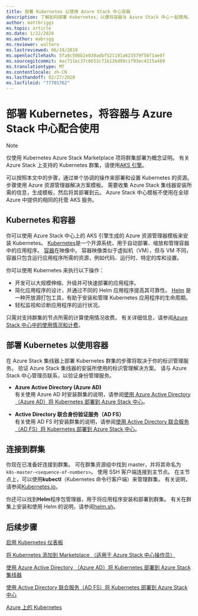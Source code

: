 ```yaml
---
title: 部署 Kubernetes 以使用 Azure Stack 中心容器
description: 了解如何部署 Kubernetes，以便将容器与 Azure Stack 中心一起使用。
author: mattbriggs
ms.topic: article
ms.date: 1/22/2020
ms.author: mabrigg
ms.reviewer: waltero
ms.lastreviewed: 06/18/2019
ms.openlocfilehash: 5fa9c506b2e030adbf521191a623579f56f1ae0f
ms.sourcegitcommit: 4ac711ec37c6653c71b126d09c1f93ec4215a489
ms.translationtype: MT
ms.contentlocale: zh-CN
ms.lasthandoff: 02/27/2020
ms.locfileid: "77701762"
---
```

# <a name="deploy-kubernetes-to-use-containers-with-azure-stack-hub"></a>部署 Kubernetes，将容器与 Azure Stack 中心配合使用

> [!Note]  
> 仅使用 Kubernetes Azure Stack Marketplace 项将群集部署为概念证明。 有关 Azure Stack 上支持的 Kubernetes 群集，请使用[AKS 引擎](azure-stack-kubernetes-aks-engine-overview.md)。

可以按照本文中的步骤，通过单个协调的操作来部署和设置 Kubernetes 的资源。 步骤使用 Azure 资源管理器解决方案模板。 需要收集 Azure Stack 集线器安装所需的信息，生成模板，然后将其部署到云。 Azure Stack 中心模板不使用在全球 Azure 中提供的相同的托管 AKS 服务。

## <a name="kubernetes-and-containers"></a>Kubernetes 和容器

你可以使用 Azure Stack 中心上的 AKS 引擎生成的 Azure 资源管理器模板来安装 Kubernetes。 [Kubernetes](https://kubernetes.io)是一个开源系统，用于自动部署、缩放和管理容器中的应用程序。 [容器](https://www.docker.com/what-container)在映像中。 容器映像类似于虚拟机（VM），但与 VM 不同，容器只包含运行应用程序所需的资源，例如代码、运行时、特定的库和设置。

你可以使用 Kubernetes 来执行以下操作：

- 开发可以大规模伸缩、升级并可快速部署的应用程序。 
- 简化应用程序的设计，并通过不同的 Helm 应用程序提高其可靠性。 [Helm](https://github.com/kubernetes/helm) 是一种开放源打包工具，有助于安装和管理 Kubernetes 应用程序的生命周期。
- 轻松监视和诊断应用程序的运行状况。

只需对支持群集的节点所需的计算使用情况收费。 有关详细信息，请参阅[Azure Stack 中心中的使用情况和计费](../operator/azure-stack-billing-and-chargeback.md)。

## <a name="deploy-kubernetes-to-use-containers"></a>部署 Kubernetes 以使用容器

在 Azure Stack 集线器上部署 Kubernetes 群集的步骤将取决于你的标识管理服务。 验证 Azure Stack 集线器的安装所使用的标识管理解决方案。 请与 Azure Stack 中心管理员联系，以验证身份管理服务。

- **Azure Active Directory (Azure AD)**  
有关使用 Azure AD 时安装群集的说明，请参阅[使用 Azure Active Directory （Azure AD）将 Kubernetes 部署到 Azure Stack 中心](azure-stack-solution-template-kubernetes-azuread.md)。

- **Active Directory 联合身份验证服务（AD FS）**  
有关使用 AD FS 时安装群集的说明，请参阅[使用 Active Directory 联合服务（AD FS）将 Kubernetes 部署到 Azure Stack 中心](azure-stack-solution-template-kubernetes-adfs.md)。

## <a name="connect-to-your-cluster"></a>连接到群集

你现在已准备好连接到群集。 可在群集资源组中找到 master，并将其命名为 `k8s-master-<sequence-of-numbers>`。 使用 SSH 客户端连接到主节点。 在主节点上，可以使用**kubectl**（Kubernetes 命令行客户端）来管理群集。 有关说明，请参阅[Kubernetes.io](https://kubernetes.io/docs/reference/kubectl/overview)。

你还可以找到**Helm**程序包管理器，用于将应用程序安装和部署到群集。 有关在群集上安装和使用 Helm 的说明，请参阅[helm.sh](https://helm.sh/)。

## <a name="next-steps"></a>后续步骤

[启用 Kubernetes 仪表板](azure-stack-solution-template-kubernetes-dashboard.md)

[将 Kubernetes 添加到 Marketplace （适用于 Azure Stack 中心操作员）](../operator/azure-stack-solution-template-kubernetes-cluster-add.md)

[使用 Azure Active Directory （Azure AD）将 Kubernetes 部署到 Azure Stack 集线器](azure-stack-solution-template-kubernetes-azuread.md)

[使用 Active Directory 联合服务（AD FS）将 Kubernetes 部署到 Azure Stack 中心](azure-stack-solution-template-kubernetes-adfs.md)

[Azure 上的 Kubernetes](https://docs.microsoft.com/azure/container-service/kubernetes/container-service-kubernetes-walkthrough)
